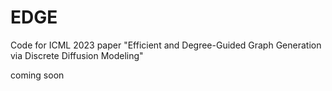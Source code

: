 # EDGE
Code for ICML 2023 paper "Efficient and Degree-Guided Graph Generation via Discrete Diffusion Modeling"

coming soon
